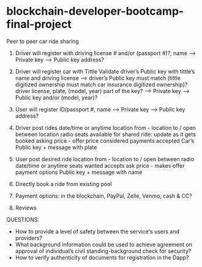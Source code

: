 # blockchain-developer-bootcamp-final-project

Peer to peer car ride sharing 

1. Driver will register with 
	driving license # and/or (passport #)?, name —> Private key —> Public key 
        address?

2. Driver will register car with
        Tittle 
	Validate driver’s Public key with tittle’s name and driving license —> driver’s Public key must match                                                          (tittle digitized ownership must match car insurance digitized ownership)?
	driver license, plate, (model, year) part of the key? —> Private key —> Public key
        and/or (model, year)?

3. User will register 
	ID/passport #, name —> Private key —> Public key
	address?

4. Driver post rides 
	date/time or anytime
	location from - location to / open between location radio
	seats available for shared ride: update as it gets booked
	asking price - offer price considered
	payments accepted
	Car’s Public key + message with plate
	
5. User post desired ride
	location from - location to / open between radio 
	date/time or anytime
	seats wanted
	accepts ask price - makes offer
	payment options
	Public key + message with name

6. Directly book a ride from existing pool 

7. Payment options: in the blockchain, PayPal, Zelle, Venmo, cash & CC?

8. Reviews 

QUESTIONS:
- How to provide a level of safety between the service's users and providers?
- What background information could be used to achieve agreement on approval of individual’s civil standing-background check for security?
- How to verify authenticity of documents for registration in the Dapp? 
